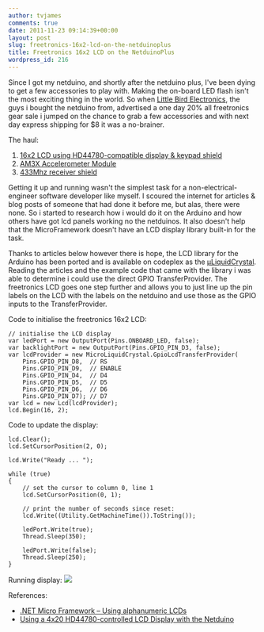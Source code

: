 ```yaml
---
author: tvjames
comments: true
date: 2011-11-23 09:14:39+00:00
layout: post
slug: freetronics-16x2-lcd-on-the-netduinoplus
title: Freetronics 16x2 LCD on the NetduinoPlus
wordpress_id: 216
---
```


Since I got my netduino, and shortly after the netduino plus, I've been dying to get a few accessories to play with. Making the on-board LED flash isn't the most exciting thing in the world. So when [Little Bird Electronics](), the guys i bought the netduino from, advertised a one day 20% all freetronics gear sale i jumped on the chance to grab a few accessories and with next day express shipping for $8 it was a no-brainer.

The haul:

  1. [16x2 LCD using HD44780-compatible display & keypad shield](http://littlebirdelectronics.com/products/lcd-keypad-shield-1)
  2. [AM3X Accelerometer Module](http://littlebirdelectronics.com/products/3-axis-accelerometer-module)
  3. [433Mhz receiver shield](http://littlebirdelectronics.com/products/433mhz-receiver-shield-for-arduino)

Getting it up and running wasn't the simplest task for a non-electrical-engineer software developer like myself. I scoured the internet for articles & blog posts of someone that had done it before me, but alas, there were none. So i started to research how i would do it on the Arduino and how others have got lcd panels working no the netduinos. It also doesn't help that the MicroFramework doesn't have an LCD display library built-in for the task.

Thanks to articles below however there is hope, the LCD library for the Arduino has been ported  and is available on codeplex as the [μLiquidCrystal](http://microliquidcrystal.codeplex.com/). Reading the articles and the example code that came with the library i was able to determine i could use the direct GPIO TransferProvider. The freetronics LCD goes one step further and allows you to just line up the pin labels on the LCD with the labels on the netduino and use those as the GPIO inputs to the TransferProvider.

Code to initialise the freetronics 16x2 LCD:

```
// initialise the LCD display
var ledPort = new OutputPort(Pins.ONBOARD_LED, false);
var backlightPort = new OutputPort(Pins.GPIO_PIN_D3, false);
var lcdProvider = new MicroLiquidCrystal.GpioLcdTransferProvider(
    Pins.GPIO_PIN_D8,  // RS
    Pins.GPIO_PIN_D9,  // ENABLE
    Pins.GPIO_PIN_D4,  // D4
    Pins.GPIO_PIN_D5,  // D5
    Pins.GPIO_PIN_D6,  // D6
    Pins.GPIO_PIN_D7); // D7
var lcd = new Lcd(lcdProvider);
lcd.Begin(16, 2);
```

Code to update the display:

```
lcd.Clear();
lcd.SetCursorPosition(2, 0);

lcd.Write("Ready ... ");

while (true)
{
    // set the cursor to column 0, line 1
    lcd.SetCursorPosition(0, 1);

    // print the number of seconds since reset:
    lcd.Write((Utility.GetMachineTime()).ToString());

    ledPort.Write(true);
    Thread.Sleep(350);

    ledPort.Write(false);
    Thread.Sleep(250);
}
```

Running display:
[![](http://www.thomasvjames.com/wp-content/uploads/2011/11/IMG_20111123_190923-300x224.jpg)](http://www.thomasvjames.com/wp-content/uploads/2011/11/IMG_20111123_190923.jpg)

References:

  * [.NET Micro Framework – Using alphanumeric LCDs](http://geekswithblogs.net/kobush/archive/2010/09/05/netmf_liquid_crystal.aspx)
  * [Using a 4x20 HD44780-controlled LCD Display with the Netduino](http://10rem.net/blog/2010/09/24/using-a-4x20-hd44780-controlled-lcd-display-with-the-netduino)

